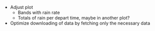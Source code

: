 - Adjust plot
    + Bands with rain rate 
    + Totals of rain per depart time, maybe in another plot? 
- Optimize downloading of data by fetching only the necessary data